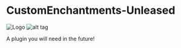 # CustomEnchantments-Unleased
![Logo](https://rtgnetwork.tk/1.png)
![alt tag](http://rtgnetwork.tk/1.png)

A plugin you will need in the future!
